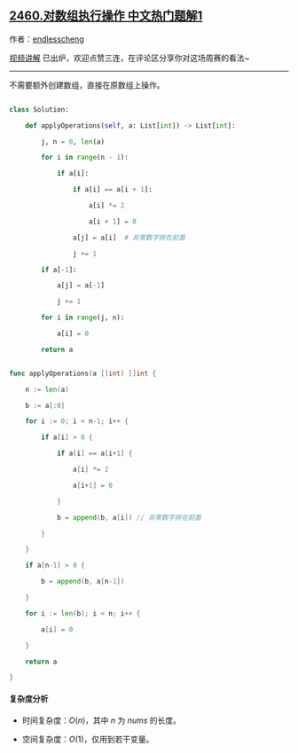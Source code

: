 ## [2460.对数组执行操作 中文热门题解1](https://leetcode.cn/problems/apply-operations-to-an-array/solutions/100000/o1-kong-jian-xie-fa-by-endlesscheng-ji12)

作者：[endlesscheng](https://leetcode.cn/u/endlesscheng)

[视频讲解](https://www.bilibili.com/video/BV1Ld4y1r71H) 已出炉，欢迎点赞三连，在评论区分享你对这场周赛的看法~

---

不需要额外创建数组，直接在原数组上操作。

```py [sol1-Python3]
class Solution:
    def applyOperations(self, a: List[int]) -> List[int]:
        j, n = 0, len(a)
        for i in range(n - 1):
            if a[i]:
                if a[i] == a[i + 1]:
                    a[i] *= 2
                    a[i + 1] = 0
                a[j] = a[i]  # 非零数字排在前面
                j += 1
        if a[-1]:
            a[j] = a[-1]
            j += 1
        for i in range(j, n):
            a[i] = 0
        return a
```

```go [sol1-Go]
func applyOperations(a []int) []int {
	n := len(a)
	b := a[:0]
	for i := 0; i < n-1; i++ {
		if a[i] > 0 {
			if a[i] == a[i+1] {
				a[i] *= 2
				a[i+1] = 0
			}
			b = append(b, a[i]) // 非零数字排在前面
		}
	}
	if a[n-1] > 0 {
		b = append(b, a[n-1])
	}
	for i := len(b); i < n; i++ {
		a[i] = 0
	}
	return a
}
```

#### 复杂度分析

- 时间复杂度：$O(n)$，其中 $n$ 为 $\textit{nums}$ 的长度。
- 空间复杂度：$O(1)$，仅用到若干变量。
